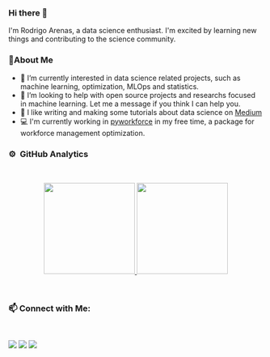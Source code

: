 ### Hi there 👋

I'm Rodrigo Arenas, a data science enthusiast. I'm excited by learning new things and contributing to the science community.

### :rocket:About Me

- 🔭 I’m currently interested in data science related projects, such as machine learning, optimization, MLOps and statistics.
- :raised_back_of_hand: I’m looking to help with open source projects and researchs focused in machine learning. Let me a message if you think I can help you.
- :pencil: I like writing and making some tutorials about data science on [Medium](https://rodrigo-arenas.medium.com/)
- :computer: I'm currently working in [pyworkforce](https://github.com/rodrigo-arenas/pyworkforce) in my free time, a package for workforce management optimization.


### ⚙️ &nbsp;GitHub Analytics
<br />
<p align="center">
<a href="https://github.com/rodrigo-arenas">
  <img height="180em" src="https://github-readme-stats-eight-theta.vercel.app/api?username=rodrigo-arenas&show_icons=true&include_all_commits=true&count_private=true"/>
  <img height="180em" src="https://github-readme-stats-eight-theta.vercel.app/api/top-langs/?username=rodrigo-arenas&layout=compact&langs_count=6"/>
</a>
</p>
<br />


###  :mailbox: Connect with Me:
<br />

<p align="center">

<a href="https://co.linkedin.com/in/rodrigo-arenas-g%C3%B3mez-250570b0"><img src="https://img.shields.io/badge/-Rodrigo%20Arenas-0077B5?style=flat&logo=Linkedin&logoColor=white"/></a>
<a href="mailto:rodrigo.arenas456@gmail.com"><img src="https://img.shields.io/badge/-rodrigo.arenas456@gmail.com-D14836?style=flat&logo=Gmail&logoColor=white"/></a>
<a href="https://rodrigo-arenas.medium.com/"><img src="https://img.shields.io/badge/-rodrigo%20arenas-05122A?style=flat&logo=medium&logoColor=white"/></a>

<!--
**rodrigo-arenas/rodrigo-arenas** is a ✨ _special_ ✨ repository because its `README.md` (this file) appears on your GitHub profile.

Here are some ideas to get you started:

- 🔭 I’m currently working on my firs
- 🌱 I’m currently learning ...
- 👯 I’m looking to collaborate on ...
- 🤔 I’m looking for help with ...
- 💬 Ask me about ...
- 📫 How to reach me: ...
- 😄 Pronouns: ...
- ⚡ Fun fact: ...
-->
